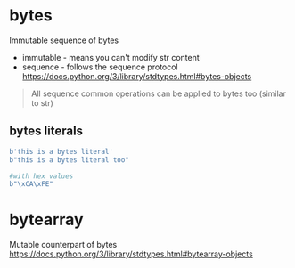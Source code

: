 
# bytes
Immutable sequence of bytes
- immutable - means you can't modify str content
- sequence - follows the sequence protocol
https://docs.python.org/3/library/stdtypes.html#bytes-objects

> All sequence common operations can be applied to bytes too (similar to str)

## bytes literals
```python
b'this is a bytes literal'
b"this is a bytes literal too"

#with hex values
b"\xCA\xFE"
```
# bytearray
Mutable counterpart of bytes
https://docs.python.org/3/library/stdtypes.html#bytearray-objects
<!--stackedit_data:
eyJoaXN0b3J5IjpbODU2Mjc0MjIwLC05MzYxMjUxMjgsMTM5ND
Q4NTA4MCwyNjcyOTk5MDUsLTIwOTE1OTk5OV19
-->